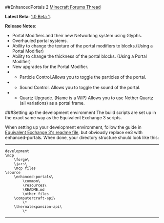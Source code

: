 ##EnhancedPortals 2
[Minecraft Forums Thread](http://www.minecraftforum.net/topic/1301217-)

**Latest Beta**: [1.0 Beta 1](http://goo.gl/6pg5T).

**Release Notes**:
* Portal Modifiers and their new Networking system using Glyphs.
* Overhauled portal systems.
* Ability to change the texture of the portal modifiers to blocks.(Using a Portal Modifier)
* Ability to change the thickness of the portal blocks. (Using a Portal Modifier)
* New upgrades for the Portal Modifier.
* - Particle Control.Allows you to toggle the particles of the portal.
* - Sound Control. Allows you to toggle the sound of the portal.
* - Quartz Upgrade. (Name is a WIP) Allows you to use Nether Quartz (all variations) as a portal frame.

###Setting up the development environment
The build scripts are set up in the exact same way as the Equivalent Exchange 3 scripts.

When setting up your development environment, follow the guide in [Equivalent Exchange 3's readme file](https://github.com/pahimar/Equivalent-Exchange-3/blob/master/README.md), but obviously replace ee3 with enhanced-portals.
When done, your directory structure should look like this:

***
	development
	\mcp
		\forge\
		\jars\
		\mcp files
	\source
		\enhanced-portals\
			\common\
			\resources\
			\README.md
			\other files
		\computercraft-api\
			\*
		\thermalexpansion-api\
			\*
***